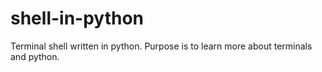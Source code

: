 # shell-in-python
Terminal shell written in python. Purpose is to learn more about terminals and python.
